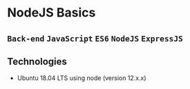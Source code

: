 # NodeJS Basics
## `Back-end` `JavaScript` `ES6` `NodeJS` `ExpressJS`

## Technologies
* Ubuntu 18.04 LTS using node (version 12.x.x)
